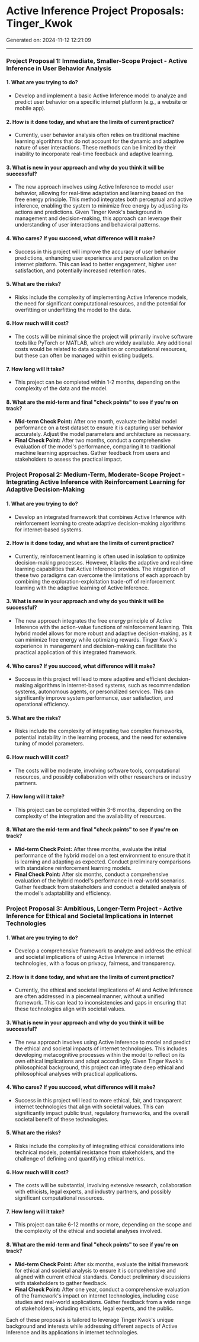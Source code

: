 # Active Inference Project Proposals: Tinger_Kwok

Generated on: 2024-11-12 12:21:09

---

### Project Proposal 1: Immediate, Smaller-Scope Project - Active Inference in User Behavior Analysis

#### 1. What are you trying to do?
- Develop and implement a basic Active Inference model to analyze and predict user behavior on a specific internet platform (e.g., a website or mobile app).

#### 2. How is it done today, and what are the limits of current practice?
- Currently, user behavior analysis often relies on traditional machine learning algorithms that do not account for the dynamic and adaptive nature of user interactions. These methods can be limited by their inability to incorporate real-time feedback and adaptive learning.

#### 3. What is new in your approach and why do you think it will be successful?
- The new approach involves using Active Inference to model user behavior, allowing for real-time adaptation and learning based on the free energy principle. This method integrates both perceptual and active inference, enabling the system to minimize free energy by adjusting its actions and predictions. Given Tinger Kwok's background in management and decision-making, this approach can leverage their understanding of user interactions and behavioral patterns.

#### 4. Who cares? If you succeed, what difference will it make?
- Success in this project will improve the accuracy of user behavior predictions, enhancing user experience and personalization on the internet platform. This can lead to better engagement, higher user satisfaction, and potentially increased retention rates.

#### 5. What are the risks?
- Risks include the complexity of implementing Active Inference models, the need for significant computational resources, and the potential for overfitting or underfitting the model to the data.

#### 6. How much will it cost?
- The costs will be minimal since the project will primarily involve software tools like PyTorch or MATLAB, which are widely available. Any additional costs would be related to data acquisition or computational resources, but these can often be managed within existing budgets.

#### 7. How long will it take?
- This project can be completed within 1-2 months, depending on the complexity of the data and the model.

#### 8. What are the mid-term and final "check points" to see if you're on track?
- **Mid-term Check Point:** After one month, evaluate the initial model performance on a test dataset to ensure it is capturing user behavior accurately. Adjust the model parameters and architecture as necessary.
- **Final Check Point:** After two months, conduct a comprehensive evaluation of the model's performance, comparing it to traditional machine learning approaches. Gather feedback from users and stakeholders to assess the practical impact.

### Project Proposal 2: Medium-Term, Moderate-Scope Project - Integrating Active Inference with Reinforcement Learning for Adaptive Decision-Making

#### 1. What are you trying to do?
- Develop an integrated framework that combines Active Inference with reinforcement learning to create adaptive decision-making algorithms for internet-based systems.

#### 2. How is it done today, and what are the limits of current practice?
- Currently, reinforcement learning is often used in isolation to optimize decision-making processes. However, it lacks the adaptive and real-time learning capabilities that Active Inference provides. The integration of these two paradigms can overcome the limitations of each approach by combining the exploration-exploitation trade-off of reinforcement learning with the adaptive learning of Active Inference.

#### 3. What is new in your approach and why do you think it will be successful?
- The new approach integrates the free energy principle of Active Inference with the action-value functions of reinforcement learning. This hybrid model allows for more robust and adaptive decision-making, as it can minimize free energy while optimizing rewards. Tinger Kwok's experience in management and decision-making can facilitate the practical application of this integrated framework.

#### 4. Who cares? If you succeed, what difference will it make?
- Success in this project will lead to more adaptive and efficient decision-making algorithms in internet-based systems, such as recommendation systems, autonomous agents, or personalized services. This can significantly improve system performance, user satisfaction, and operational efficiency.

#### 5. What are the risks?
- Risks include the complexity of integrating two complex frameworks, potential instability in the learning process, and the need for extensive tuning of model parameters.

#### 6. How much will it cost?
- The costs will be moderate, involving software tools, computational resources, and possibly collaboration with other researchers or industry partners.

#### 7. How long will it take?
- This project can be completed within 3-6 months, depending on the complexity of the integration and the availability of resources.

#### 8. What are the mid-term and final "check points" to see if you're on track?
- **Mid-term Check Point:** After three months, evaluate the initial performance of the hybrid model on a test environment to ensure that it is learning and adapting as expected. Conduct preliminary comparisons with standalone reinforcement learning models.
- **Final Check Point:** After six months, conduct a comprehensive evaluation of the hybrid model's performance in real-world scenarios. Gather feedback from stakeholders and conduct a detailed analysis of the model's adaptability and efficiency.

### Project Proposal 3: Ambitious, Longer-Term Project - Active Inference for Ethical and Societal Implications in Internet Technologies

#### 1. What are you trying to do?
- Develop a comprehensive framework to analyze and address the ethical and societal implications of using Active Inference in internet technologies, with a focus on privacy, fairness, and transparency.

#### 2. How is it done today, and what are the limits of current practice?
- Currently, the ethical and societal implications of AI and Active Inference are often addressed in a piecemeal manner, without a unified framework. This can lead to inconsistencies and gaps in ensuring that these technologies align with societal values.

#### 3. What is new in your approach and why do you think it will be successful?
- The new approach involves using Active Inference to model and predict the ethical and societal impacts of internet technologies. This includes developing metacognitive processes within the model to reflect on its own ethical implications and adapt accordingly. Given Tinger Kwok's philosophical background, this project can integrate deep ethical and philosophical analyses with practical applications.

#### 4. Who cares? If you succeed, what difference will it make?
- Success in this project will lead to more ethical, fair, and transparent internet technologies that align with societal values. This can significantly impact public trust, regulatory frameworks, and the overall societal benefit of these technologies.

#### 5. What are the risks?
- Risks include the complexity of integrating ethical considerations into technical models, potential resistance from stakeholders, and the challenge of defining and quantifying ethical metrics.

#### 6. How much will it cost?
- The costs will be substantial, involving extensive research, collaboration with ethicists, legal experts, and industry partners, and possibly significant computational resources.

#### 7. How long will it take?
- This project can take 6-12 months or more, depending on the scope and the complexity of the ethical and societal analyses involved.

#### 8. What are the mid-term and final "check points" to see if you're on track?
- **Mid-term Check Point:** After six months, evaluate the initial framework for ethical and societal analysis to ensure it is comprehensive and aligned with current ethical standards. Conduct preliminary discussions with stakeholders to gather feedback.
- **Final Check Point:** After one year, conduct a comprehensive evaluation of the framework's impact on internet technologies, including case studies and real-world applications. Gather feedback from a wide range of stakeholders, including ethicists, legal experts, and the public.

Each of these proposals is tailored to leverage Tinger Kwok's unique background and interests while addressing different aspects of Active Inference and its applications in internet technologies.